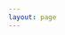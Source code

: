 ```yaml
---
layout: page
---
```


<script setup>
import {
  VPTeamPage,
  VPTeamPageTitle,
  VPTeamMembers,
VPTeamPageSection
} from 'vitepress/theme';

const members = [
  {
    avatar: './avatar.png',
    name: 'God wei',
    title: 'All I need is you!',
    desc: 'developer'
  }
]
</script>

<VPTeamPage>
  <VPTeamPageTitle>
    <template #title>
      JavaScript Guide 
    </template>
    <template #lead>
      <br>
      version: 0.0.1 <Badge type="warning" text="alpha"></Badge>
     </template>
  </VPTeamPageTitle>
  <VPTeamMembers
    size="small"
    :members="members"
  />
</VPTeamPage>
